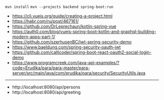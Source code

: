 `mvn install`
`mvn --projects backend spring-boot:run`

- https://cli.vuejs.org/guide/creating-a-project.html
- https://habr.com/ru/post/467161/
- https://github.com/DrLeprechaun/kotlin-spring-vue
- https://auth0.com/blog/vuejs-spring-boot-kotlin-and-graphql-building-modern-apps-part-1/
- https://github.com/szerhusenBC/jwt-spring-security-demo
- https://www.baeldung.com/spring-security-oauth-jwt
- https://github.com/callicoder/spring-boot-react-oauth2-social-login-demo
- https://www.programcreek.com/java-api-examples/?code=Erudika/para/para-master/para-server/src/main/java/com/erudika/para/security/SecurityUtils.java
---
- http://localhost:8080/api/persons
- http://localhost:8080/api/greeting